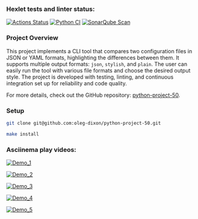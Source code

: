 ### Hexlet tests and linter status:
[![Actions Status](https://github.com/oleg-dixon/python-project-50/actions/workflows/hexlet-check.yml/badge.svg)](https://github.com/oleg-dixon/python-project-50/actions) [![Python CI](https://github.com/oleg-dixon/python-project-50/actions/workflows/pyci.yml/badge.svg)](https://github.com/oleg-dixon/python-project-50/actions/workflows/pyci.yml) [![SonarQube Scan](https://github.com/oleg-dixon/python-project-50/actions/workflows/sonarqube.yml/badge.svg)](https://github.com/oleg-dixon/python-project-50/actions/workflows/sonarqube.yml)

### Project Overview

This project implements a CLI tool that compares two configuration files in JSON or YAML formats, highlighting the differences between them. It supports multiple output formats: `json`, `stylish`, and `plain`. The user can easily run the tool with various file formats and choose the desired output style. The project is developed with testing, linting, and continuous integration set up for reliability and code quality.

For more details, check out the GitHub repository: [python-project-50](https://github.com/oleg-dixon/python-project-50.git).

### Setup

```bash
git clone git@github.com:oleg-dixon/python-project-50.git

make install
```

### Asciinema play videos:
[![Demo_1](https://asciinema.org/a/45M7valtIygIqxKGKuyvZgnpS.svg?rows=20)](https://asciinema.org/a/45M7valtIygIqxKGKuyvZgnpS)

[![Demo_2](https://asciinema.org/a/SR372s6iNQKzaKejhrwdQQpSh.svg)](https://asciinema.org/a/SR372s6iNQKzaKejhrwdQQpSh)

[![Demo_3](https://asciinema.org/a/OubwTZtkcX9s9gH8YP88OZcjL.svg)](https://asciinema.org/a/OubwTZtkcX9s9gH8YP88OZcjL)

[![Demo_4](https://asciinema.org/a/uBnSch4CvhsAtpFXOWuKCjgT8.svg)](https://asciinema.org/a/uBnSch4CvhsAtpFXOWuKCjgT8)

[![Demo_5](https://asciinema.org/a/7xqseFv8zAogjWpnM0hYnLZeF.svg)](https://asciinema.org/a/7xqseFv8zAogjWpnM0hYnLZeF)